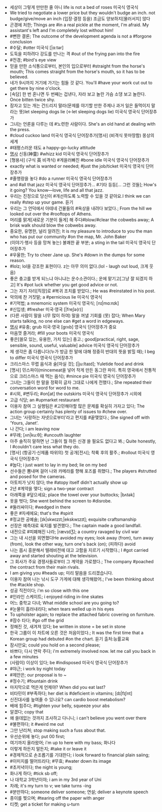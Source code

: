 * 세상이 그렇게 만만한 줄 아니 life is not a bed of roses 미국식  영국식 
* We tried to negotiate a lower price but they wouldn't budge an inch. not budge/give/move an inch (입장·결정 등을) 조금도 양보하지[물러서지] 않다
* 곤경에 처한; Things are #in a real pickle at the moment, I'm afraid. My assistant's left and I'm completely lost without him! 
* #뻔한 결론;  The outcome of the development agenda is not a #forgone conclusion
* #수달; #otter 미국식 [|ɑ:tər] 
* 도둑을 피하려다 강도를 만나는 격 #out of the frying pan into the fire
* #전경; #bird's eye view
* 믿을 만한 소식통으로부터, 본인의 입으로부터 #straight from the horse's mouth; This comes straight from the horse's mouth, so it has to be believed.
* 네가 9시까지 거기에 가기는 힘들 것 같다. You'll #have your work cut out to get there by nine o'clock. 
* [속담] 한 번 혼나면 두 번째는 겁낸다, 자라 보고 놀란 가슴 소댕 보고 놀란다. Once bitten twice shy. 
* 잠자고 있는 개는 건드리지 말라(문제를 야기할 만한 주제나 과거 일은 들먹이지 말라는 뜻)let sleeping dogs lie (←let sleeping dogs lie) 미국식  영국식   단어장추가
* 그녀는 언론을 다루는 데 #노련한 사람이다. She's an old hand at dealing with the press. 
* #cloud cuckoo land 미국식  영국식   단어장추가[명사] (비격식 못마땅함) 몽상의 세계
* #태평스러운 태도 a happy-go-lucky attitude 
* [명사](구어) 신동(神童) #whizz kid 미국식  영국식   단어장추가
* [형용사] (구식 英 비격식) #게을러빠진 #bone idle 미국식  영국식   단어장추가
* exactly what is wanted or needed; #just the job/ticket 미국식  영국식   단어장추가
* #줄행랑을 놓다 #do a runner 미국식  영국식   단어장추가
* and #all that jazz 미국식  영국식   단어장추가… #기타 등등[… 그런 것들]; How's it going? You know—love, life and all that jazz. 
* 우리는 진정으로 당신이 #개선하도록 노력할 수 있을 것 같아요.I think we can really #step up your game. 듣기
* 우리는 그 언덕에서 아테네 건물들의 #옥상을 내려다 보았다.; From the hill we looked out over the #rooftops of Athens. 
*  머리를 맑게[새로운 기분이 들게] 해 주다#blow/#clear the cobwebs away; A brisk walk should blow the cobwebs away.
* 중요한, 유명한, 널리 알려진; It is my pleasure to introduce to you the man who has put our community #on the map, Mr. John Baker
* (이야기·행사 등을 망쳐 놓는) 불쾌한 끝 부분; a sting in the tail 미국식  영국식   단어장추가
* #우울한; Try to cheer Jane up. She's #down in the dumps for some reason. 
* #lolz; lol을 강조한 표현이다. z는 아무 의미 없다.(lol - laugh out loud, 크게 웃음)
* 좋은 충고를 받게 되느냐 아니냐는 운수소관이다.; 운에 맡기고[그냥 잘 되겠지 하고] It's #pot luck whether you get good advice or not. 
* 그는 자기 자리[직장]로 #복귀 조치를 받았다.; He was #reinstated in his post. 
* 악의에 찬 거짓말; a #pernicious lie 미국식  영국식 
* #기억법; a mnemonic system 미국식  영국식;  [nɪ|mɑ:nɪk] 
* #신입생; #fresher 미국·영국 [|freʃə(r)] 
* (다른 사람이 말을 너무 많이 하여) 말을 꺼낼 기회를 (못) 잡다; When Mary starts talking, no one else can #get a word in edgeways. 
* [명사](곤충의) #유충; grub 미국·영국 [grʌb]  영국식   단어장추가  중요
* 마음껏 즐겨라; #fill your boots 미국식  영국식 
* 좋은[쓸모 있는, 유용한, 가치 있는] 충고.; good[practical, right, sage, sensible, sound, useful, valuable] advice 미국식  영국식   단어장추가
* 제 생각은 좀 다릅니다(누가 방금 한 말에 대해 정중히 반대의 뜻을 밝힐 때); I beg to differ 미국식  영국식   단어장추가
* 크리스마스 무렵 음식과 술[마실 것]; [|ju:ltaɪd]; Yuletide food and drink 
* [명사] 민스파이(mincemeat을 넣어 작게 만든 동그란 파이. 특히 영국에서 전통적으로 크리스마스 때 먹는 음식); #mince pie 미국식  영국식   단어장추가
* 그녀는 그들이 한 말을 정확히 글자 그대로 나에게 전했다.; She repeated their conversation word for word to me. 
* #시외, #변두리; #on[at] the outskirts 미국식  영국식   단어장추가
시외에
* 고급 식당; an #upmarket restaurant 
* 이용자 참여  그 실행팀은 #고민해야할 많은 문제를 확실히 가자고 있다; The action group certainly has plenty of issues to #chew over. 
* 그녀는 ‘사랑하는 자넷으로부터’라고 편지를 #끝맺었다.; She signed off with ‘Yours, Janet'. 
* 나 간다; i am leaving now
* #무례;  [ʌn|ku:θ]; #uncouth laughter 
* 아주 솔직히 말하면 난 그들이 뭘 하든 신경 쓸 필요도 없다고 봐.; Quite honestly, I #couldn't care less what they do. 
* [명사] (항공기·신제품 따위의) 첫 공개[전시]; 착륙 후의 활주.; #rollout 미국식  영국식   단어장추가
* #눕다; i just want to lay in my bed; lie on my bed
* 선수들은 뽐내며 걸어 나와 카메라를 향해 포즈를 취했다.; The players #strutted and posed for the cameras. 
* 아토피가 낫지 않다; the #atopy itself didn't actually show up
* 2년 #계약을 맺다; sign a two-year contract
* 아래쪽을 #덮으세요; place the towel over your buttocks; |bʌtək]
* 옷을 벗다; She went behind the screen to #disrobe. 
* #둘러싸이다; #wedged in there
* 좋은 #자세에요; that's the #spirit
* #정교한 공예술; [ɪk|skwɪzɪt;|ekskwɪzɪt]; exquisite craftsmanship 
* 선장은 예측대로 육지를 발견했다.; The captain made a good landfall. 
* 내전으로 #피폐해진 나라; |rӕvɪdƷ]; a country ravaged by civil war 
* 그는 내 시선을 외면했다He avoided my eyes; look away (from), turn away (from), look the other way, turn one's back (on); (피하다) avoid
* 나는 몹시 흥분해서 텔레비전에 대고 고함을 지르기 시작했다.; I #got carried away and started shouting at the television. 
* 그 회사가 주요 경쟁사들로부터 그 계약을 가로챘다.; The company #poached the contract from their main rivals. 
* I am giving you #heads up; 미리 말씀을 드리겠습니다.
* 이용자 참여  나는 낚시 도구 가게에 대해 생각해왔어.; I've been thinking about the #tackle shop.
* 성공 직전이다; i'm so close with this one
* #인라인 스케이트; i enjoyed riding in-line skates
* 어느 중학교 다녀; What middle school are  you going to?
* #눈물이 흘러내리다; when tears welled up in his eyes 
* To upholster again; to replace the attached fabric covering on furniture.
* #잠수 타다; #go off the grid 
* 정해진 것, 새겨져 있다; be written in stone = be set in stone
* 한국 그룹이 이 차트에 오른 것은 처음이었다.; It was the first time that a Korean group had debuted #on the chart. 듣기 출처:능률교육
* 잠시만요; could you hold on a second please;
* 바쁘다; 다시 연락 주다; i'm extremely involved now. let me call you back in a few minutes
* (사람이) 이상이 있다; be #indisposed 미국식  영국식   단어장추가
* #야근; i work by night today
* #제안은; our proposal is to ~
* #정수기; #fountain drink
* 마지막으로 먹은게 언제야? When did you eat last?
* 비타민이 #부족하다; her diet is #deficient in vitamins; [dɪ|fɪʃnt]
* 신진대사를 높여줄 수 있나요? can cardio boost metabolism?
* 배에 힘주다; #tighten your belly, squeeze your abs
* 알겠다; copy that
* 왜 쓸데없는 것까지 조사하고 다니니; i can't believe you went over there
* #불편하다; it #weird me out
* 그만 난리쳐; stop making such a fuss about that.
* 우선순위에 놓다; put 00 first;
* 여기까지 올라왔어; i'm up to here with my bass; 화나다
* 이렇게 하든지 말든지; #take it or leave it
* #경제적으로 손조롭기를 기대한다; i look forward to financial plain saiing;
* #이미지를 떨어뜨리다; #무효; #water down its image
* #초저녁이다; the night is young;
* 화나게 하다; #tick sb off;
* 나 대학교 3학년이야; i am in my 3rd year of Uni
* 차례; it's my turn to v; we take turns -ing
* #분만하다; someone deliver someone; 연설; deliver a keynote speech
* 종이를 찢으며; #tearing off the paper with anger
* 티켓; get a ticket for making u-turn




